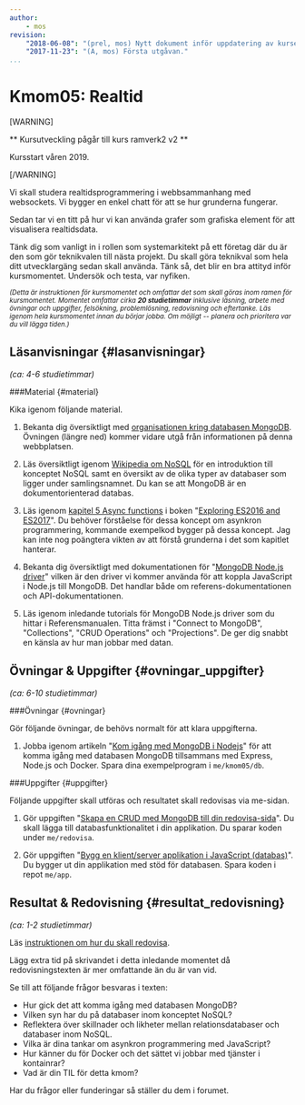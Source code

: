 ```yaml
---
author:
    - mos
revision:
    "2018-06-08": "(prel, mos) Nytt dokument inför uppdatering av kursen."
    "2017-11-23": "(A, mos) Första utgåvan."
...
```

Kmom05: Realtid
==================================

[WARNING]

** Kursutveckling pågår till kurs ramverk2 v2 **

Kursstart våren 2019.

[/WARNING]

Vi skall studera realtidsprogrammering i webbsammanhang med websockets. Vi bygger en enkel chatt för att se hur grunderna fungerar.

Sedan tar vi en titt på hur vi kan använda grafer som grafiska element för att visualisera realtidsdata.


<!--more-->



Tänk dig som vanligt in i rollen som systemarkitekt på ett företag där du är den som gör teknikvalen till nästa projekt. Du skall göra teknikval som hela ditt utvecklargäng sedan skall använda. Tänk så, det blir en bra attityd inför kursmomentet. Undersök och testa, var nyfiken.



<small><i>(Detta är instruktionen för kursmomentet och omfattar det som skall göras inom ramen för kursmomentet. Momentet omfattar cirka **20 studietimmar** inklusive läsning, arbete med övningar och uppgifter, felsökning, problemlösning, redovisning och eftertanke. Läs igenom hela kursmomentet innan du börjar jobba. Om möjligt -- planera och prioritera var du vill lägga tiden.)</i></small>



Läsanvisningar  {#lasanvisningar}
---------------------------------

*(ca: 4-6 studietimmar)*



###Material {#material}

Kika igenom följande material.

1. Bekanta dig översiktligt med [organisationen kring databasen MongoDB](https://www.mongodb.com/). Övningen (längre ned) kommer vidare utgå från informationen på denna webbplatsen.

1. Läs översiktligt igenom [Wikipedia om NoSQL](https://en.wikipedia.org/wiki/NoSQL) för en introduktion till konceptet NoSQL samt en översikt av de olika typer av databaser som ligger under samlingsnamnet. Du kan se att MongoDB är en dokumentorienterad databas.

1. Läs igenom [kapitel 5 Async functions](http://exploringjs.com/es2016-es2017/ch_async-functions.html) i boken "[Exploring ES2016 and ES2017](http://exploringjs.com/es2016-es2017/)". Du behöver förståelse för dessa koncept om asynkron programmering, kommande exempelkod bygger på dessa koncept. Jag kan inte nog poängtera vikten av att förstå grunderna i det som kapitlet hanterar.

1. Bekanta dig översiktligt med dokumentationen för "[MongoDB Node.js driver](http://mongodb.github.io/node-mongodb-native/)" vilken är den driver vi kommer använda för att koppla JavaScript i Node.js till MongoDB. Det handlar både om referens-dokumentationen och API-dokumentationen.

1. Läs igenom inledande tutorials för MongoDB Node.js driver som du hittar i Referensmanualen. Titta främst i "Connect to MongoDB", "Collections", "CRUD Operations" och "Projections". De ger dig snabbt en känsla av hur man jobbar med datan.



Övningar & Uppgifter  {#ovningar_uppgifter}
-------------------------------------------

*(ca: 6-10 studietimmar)*



###Övningar {#ovningar}

Gör följande övningar, de behövs normalt för att klara uppgifterna.

1. Jobba igenom artikeln "[Kom igång med MongoDB i Nodejs](kunskap/kom-igang-med-mongodb-i-nodejs)" för att komma igång med databasen MongoDB tillsammans med Express, Node.js och Docker. Spara dina exempelprogram i `me/kmom05/db`.




###Uppgifter {#uppgifter}

Följande uppgifter skall utföras och resultatet skall redovisas via me-sidan.

1. Gör uppgiften "[Skapa en CRUD med MongoDB till din redovisa-sida](uppgift/skapa-en-crud-med-mongodb-till-din-redovisa-sida)". Du skall lägga till databasfunktionalitet i din applikation. Du sparar koden under `me/redovisa`.

1. Gör uppgiften "[Bygg en klient/server applikation i JavaScript (databas)](uppgift/bygg-en-klient-server-applikation-i-javascript-databas)". Du bygger ut din applikation med stöd för databasen. Spara koden i repot `me/app`.



Resultat & Redovisning  {#resultat_redovisning}
-----------------------------------------------

*(ca: 1-2 studietimmar)*

Läs [instruktionen om hur du skall redovisa](./../redovisa).

Lägg extra tid på skrivandet i detta inledande momentet då redovisningstexten är mer omfattande än du är van vid.

Se till att följande frågor besvaras i texten:

* Hur gick det att komma igång med databasen MongoDB?
* Vilken syn har du på databaser inom konceptet NoSQL?
* Reflektera över skillnader och likheter mellan relationsdatabaser och databaser inom NoSQL.
* Vilka är dina tankar om asynkron programmering med JavaScript?
* Hur känner du för Docker och det sättet vi jobbar med tjänster i kontainrar?
* Vad är din TIL för detta kmom?

Har du frågor eller funderingar så ställer du dem i forumet.
